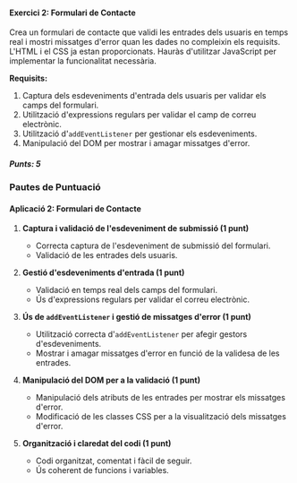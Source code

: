 #### Exercici 2: Formulari de Contacte

Crea un formulari de contacte que validi les entrades dels usuaris en temps real i mostri missatges d'error quan les dades no compleixin els requisits. L'HTML i el CSS ja estan proporcionats. Hauràs d'utilitzar JavaScript per implementar la funcionalitat necessària.

**Requisits:**

1. Captura dels esdeveniments d'entrada dels usuaris per validar els camps del formulari.
2. Utilització d'expressions regulars per validar el camp de correu electrònic.
3. Utilització d'`addEventListener` per gestionar els esdeveniments.
4. Manipulació del DOM per mostrar i amagar missatges d'error.

##### Punts: 5

### Pautes de Puntuació

#### Aplicació 2: Formulari de Contacte

1. **Captura i validació de l'esdeveniment de submissió (1 punt)**

   - Correcta captura de l'esdeveniment de submissió del formulari.
   - Validació de les entrades dels usuaris.

2. **Gestió d'esdeveniments d'entrada (1 punt)**

   - Validació en temps real dels camps del formulari.
   - Ús d'expressions regulars per validar el correu electrònic.

3. **Ús de `addEventListener` i gestió de missatges d'error (1 punt)**

   - Utilització correcta d'`addEventListener` per afegir gestors d'esdeveniments.
   - Mostrar i amagar missatges d'error en funció de la validesa de les entrades.

4. **Manipulació del DOM per a la validació (1 punt)**

   - Manipulació dels atributs de les entrades per mostrar els missatges d'error.
   - Modificació de les classes CSS per a la visualització dels missatges d'error.

5. **Organització i claredat del codi (1 punt)**
   - Codi organitzat, comentat i fàcil de seguir.
   - Ús coherent de funcions i variables.
